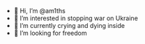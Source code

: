 - 👋 Hi, I’m @am1ths
- 👀 I’m interested in stopping war on Ukraine
- 🌱 I’m currently crying and dying inside
- 💞️ I’m looking for freedom

<!---
am1ths/am1ths is a ✨ special ✨ repository because its `README.md` (this file) appears on your GitHub profile.
You can click the Preview link to take a look at your changes.
--->

